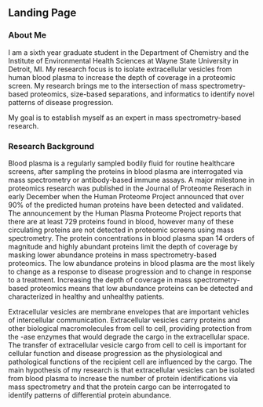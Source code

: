## Landing Page

### About Me

I am a sixth year graduate student in the Department of Chemistry and the Institute of Environmental Health Sciences at Wayne State University in Detroit, MI.
My research focus is to isolate extracellular vesicles from human blood plasma to increase the depth of coverage in a proteomic screen.
My research brings me to the intersection of mass spectrometry-based proteomics, size-based separations, and informatics to identify novel patterns of disease progression.

My goal is to establish myself as an expert in mass spectrometry-based research.

### Research Background

Blood plasma is a regularly sampled bodily fluid for routine healthcare screens, after sampling the proteins in blood plasma are interrogated via mass spectrometry or antibody-based immune assays.
A major milestone in proteomics research was published in the Journal of Proteome Reserach in early December when the Human Proteome Project announced that over 90% of the predicted human proteins have been detected and validated.
The announcement by the Human Plasma Proteome Project reports that there are at least 729 proteins found in blood, however many of these circulating proteins are not detected in proteomic screens using mass spectrometry.
The protein concentrations in blood plasma span 14 orders of magnitude and highly abundant proteins limit the depth of coverage by masking lower abundance proteins in mass spectrometry-based proteomics.
The low abundance proteins in blood plasma are the most likely to change as a response to disease progression and to change in response to a treatment.
Increasing the depth of coverage in mass spectrometry-based proteomics means that low abundance proteins can be detected and characterized in healthy and unhealthy patients.

Extracellular vesicles are membrane envelopes that are important vehicles of intercellular communication.
Extracellular vesicles carry proteins and other biological macromolecules from cell to cell, providing protection from the -ase enzymes that would degrade the cargo in the extracellular space.
The transfer of extracellular vesicle cargo from cell to cell is important for cellular function and disease progression as the physiological and pathological functions of the recipient cell are influenced by the cargo.
The main hypothesis of my research is that extracellular vesicles can be isolated from blood plasma to increase the number of protein identifications via mass spectrometry and that the protein cargo can be interrogated to identify patterns of differential protein abundance.
